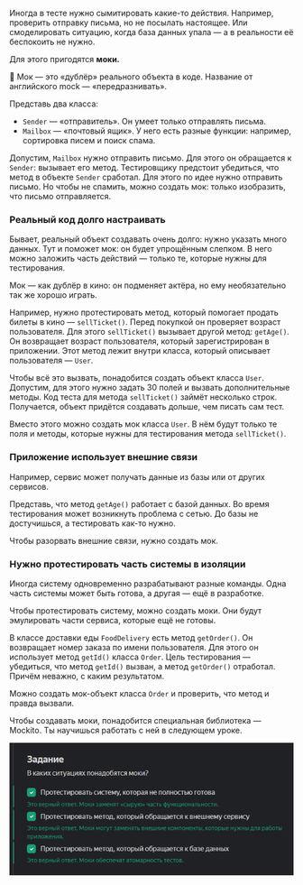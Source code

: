 Иногда в тесте нужно сымитировать какие-то действия. Например, проверить отправку письма, но не посылать настоящее. Или смоделировать ситуацию, когда база данных упала — а в реальности её беспокоить не нужно.

Для этого пригодятся **моки.**

📌 Мок — это «дублёр» реального объекта в коде. Название от английского mock — «передразнивать».

Представь два класса:

- `Sender` — «отправитель». Он умеет только отправлять письма.
- `Mailbox` — «почтовый ящик». У него есть разные функции: например, сортировка писем и поиск спама.

Допустим, `Mailbox` нужно отправить письмо. Для этого он обращается к `Sender`: вызывает его метод. Тестировщику предстоит убедиться, что метод в объекте `Sender` сработал. Для этого по идее нужно отправить письмо. Но чтобы не спамить, можно создать мок: только изобразить, что письмо отправляется.

### Реальный код долго настраивать

Бывает, реальный объект создавать очень долго: нужно указать много данных. Тут и поможет мок: он будет упрощённым слепком. В него можно заложить часть действий — только те, которые нужны для тестирования.

Мок — как дублёр в кино: он подменяет актёра, но ему необязательно так же хорошо играть.

Например, нужно протестировать метод, который помогает продать билеты в кино — `sellTicket()`. Перед покупкой он проверяет возраст пользователя. Для этого `sellTicket()` вызывает другой метод: `getAge()`. Он возвращает возраст пользователя, который зарегистрирован в приложении. Этот метод лежит внутри класса, который описывает пользователя — `User`.

Чтобы всё это вызвать, понадобится создать объект класса `User`. Допустим, для этого нужно задать 30 полей и вызвать дополнительные методы. Код теста для метода `sellTicket()` займёт несколько строк. Получается, объект придётся создавать дольше, чем писать сам тест.

Вместо этого можно создать мок класса `User`. В нём будут только те поля и методы, которые нужны для тестирования метода `sellTicket()`.

### Приложение использует внешние связи

Например, сервис может получать данные из базы или от других сервисов.

Представь, что метод `getAge()` работает с базой данных. Во время тестирования может возникнуть проблема с сетью. До базы не достучишься, а тестировать как-то нужно.

Чтобы разорвать внешние связи, нужно создать мок.

### Нужно протестировать часть системы в изоляции

Иногда систему одновременно разрабатывают разные команды. Одна часть системы может быть готова, а другая — ещё в разработке.

Чтобы протестировать систему, можно создать моки. Они будут эмулировать части сервиса, которые ещё не готовы.

В классе доставки еды `FoodDelivery` есть метод `getOrder()`. Он возвращает номер заказа по имени пользователя. Для этого он использует метод `getId()` класса `Order`. Цель тестирования — убедиться, что метод `getId()` вызван, а метод `getOrder()` отработал. Причём неважно, с каким результатом.

Можно создать мок-объект класса `Order` и проверить, что метод и правда вызвали.

Чтобы создавать моки, понадобится специальная библиотека — Mockito. Ты научишься работать с ней в следующем уроке.

![img.png](img%2Fimg.png)